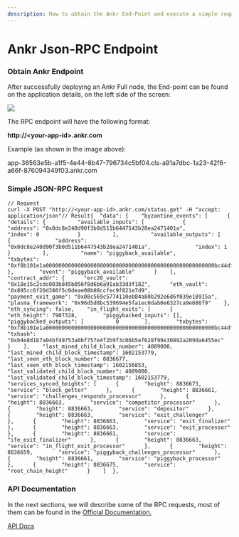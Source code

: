 ```yaml
---
description: How to obtain the Ankr End-Point and execute a simple request.
---
```


# Ankr Json-RPC Endpoint

### Obtain Ankr Endpoint <a href="#obtain-ankr-endpoint" id="obtain-ankr-endpoint"></a>

After successfully deploying an Ankr Full node, the End-point can be found on the application details, on the left side of the screen:

![](https://gblobscdn.gitbook.com/assets%2F-MF6NYa65t3TUvQZ0zRX%2F-MJ6xQ3VGp7S6yd5qUet%2F-MJ6ypO880HcrNABT4Ud%2FOmiseGo%20gitbook.jpg?alt=media\&token=13bbcb1a-5e7f-46f8-9836-713598badcfd)

The RPC endpoint will have the following format:

**http://\<your-app-id>.ankr.com**

Example (as shown in the image above):

app-36563e5b-a1f5-4e44-8b47-796734c5bf04.cls-a91a7dbc-1a23-42f6-a66f-876094349f03.ankr.com

### Simple **JSON**-RPC Request <a href="#simple-json-rpc-request" id="simple-json-rpc-request"></a>

```
// Request
curl -X POST "http://<your-app-id>.ankr.com/status.get" -H "accept: application/json"​// Result{  "data": {    "byzantine_events": [      {        "details": {          "available_inputs": [            {              "address": "0x0dc8e240d90f3b0d511b6447543b28ea2471401a",              "index": 0            }          ],          "available_outputs": [            {              "address": "0x0dc8e240d90f3b0d511b6447543b28ea2471401a",              "index": 1            }          ],          "name": "piggyback_available",          "txbytes": "0xf8b101e1a00000000000000000000000000000000000000000000000000000bc44dfe31800f86af401f2948b63bb2b829813ece5c2f378d47b2862be271c6c9400000000000000000000000000000000000000008711c37937e08000f401f2940dc8e240d90f3b0d511b6447543b28ea2471401a9400000000000000000000000000000000000000008711a8304c88a00080a00000000000000000000000000000000000000000000000000000000000000000"        },        "event": "piggyback_available"      }    ],    "contract_addr": {      "erc20_vault": "0x18e15c2cdc003b845b056f8d6b6a91ab33d3f182",      "eth_vault": "0x895cc6f20d386f5c0deae08b08ccfec9f821e7d9",      "payment_exit_game": "0x08c569c5774110eb84a80b292e6d6f039e18915a",      "plasma_framework": "0x96d5d8bc539694e5fa1ec0dab0e6327ca9e680f9"    },    "eth_syncing": false,    "in_flight_exits": [      {        "eth_height": 7907328,        "piggybacked_inputs": [],        "piggybacked_outputs": [          0        ],        "txbytes": "0xf8b101e1a00000000000000000000000000000000000000000000000000000bc44dfe31800f86af401f2948b63bb2b829813ece5c2f378d47b2862be271c6c9400000000000000000000000000000000000000008711c37937e08000f401f2940dc8e240d90f3b0d511b6447543b28ea2471401a9400000000000000000000000000000000000000008711a8304c88a00080a00000000000000000000000000000000000000000000000000000000000000000",        "txhash": "0xb4e8d1b7a04bf49753a0bf757e4f2b9f3c06b5ef628f99e30892a209da6455ec"      }    ],    "last_mined_child_block_number": 4089000,    "last_mined_child_block_timestamp": 1602153779,    "last_seen_eth_block_number": 8836677,    "last_seen_eth_block_timestamp": 1602156853,    "last_validated_child_block_number": 4089000,    "last_validated_child_block_timestamp": 1602153779,    "services_synced_heights": [      {        "height": 8836673,        "service": "block_getter"      },      {        "height": 8836661,        "service": "challenges_responds_processor"      },      {        "height": 8836663,        "service": "competitor_processor"      },      {        "height": 8836663,        "service": "depositor"      },      {        "height": 8836663,        "service": "exit_challenger"      },      {        "height": 8836663,        "service": "exit_finalizer"      },      {        "height": 8836663,        "service": "exit_processor"      },      {        "height": 8836661,        "service": "ife_exit_finalizer"      },      {        "height": 8836663,        "service": "in_flight_exit_processor"      },      {        "height": 8836659,        "service": "piggyback_challenges_processor"      },      {        "height": 8836661,        "service": "piggyback_processor"      },      {        "height": 8836675,        "service": "root_chain_height"      }    ]  },​
```

### API Documentation​ <a href="#apis-official-documentation" id="apis-official-documentation"></a>

In the next sections, we will describe some of the RPC requests, most of them can be found in the [Official Documentation.](https://docs.omg.network)

[API Docs](https://docs.omg.network/resources/api-references)
